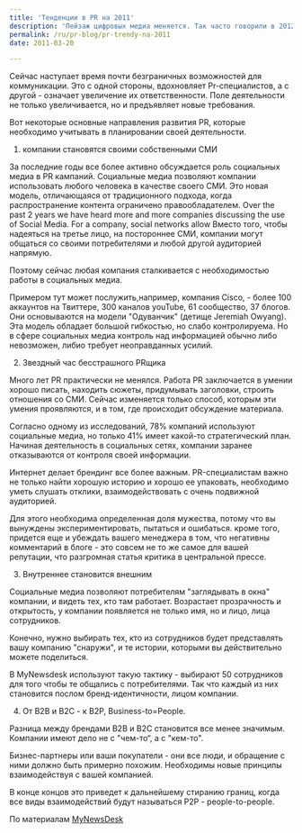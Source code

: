 ```yaml
---
title: 'Тенденции в PR на 2011'
description: 'Пейзаж цифровых медиа меняется. Так часто говорили в 20120 году, и в этом есть толика правды. Технология стремительно развивается, и с ее развитием, меняется поведение пользователей. Одни изобретают новый подход, применяют его - и так же начинают делать остальные.'
permalink: /ru/pr-blog/pr-trendy-na-2011
date: 2011-03-20

---
```


Сейчас наступает время почти безграничных возможностей для коммуникации. Это с одной стороны, вдохновляет Pr-специалистов, а с другой - означает увеличение их ответственности. Поле деятельности не только увеличивается, но и предъявляет новые требования.

Вот некоторые основные направления развития PR, которые необходимо учитывать в планировании своей деятельности.

1. компании становятся своими собственными СМИ

За последние годы все более активно обсуждается роль социальных медиа в PR кампаний. Социальные медиа позволяют компании использовать любого человека в качестве своего СМИ. Это новая модель, отличающаяся от традиционного подхода, когда распространение контента ограничено правообладателем. Over the past 2 years we have heard more and more companies discussing the use of Social Media. For a company, social networks allow  Вместо того, чтобы надеяться на третье лицо, на постороннее СМИ, компании могут общаться со своими потребителями и любой другой аудиторией напрямую.

Поэтому сейчас любая компания сталкивается с необходимостью работы в социальных медиа.

Примером тут может послужить,например, компания Cisco,  - более 100 аккаунтов на Твиттере, 300 каналов youTube, 61 сообщество, 37 блогов. Они основываются на модели "Одуванчик" (детище Jeremiah Owyang). Эта модель обладает большой гибкостью, но слабо контролируема. Но в сфере социальных медиа контроль над информацией обычно либо невозможен, либио требует неоправданных усилий.

2. Звездный час бесстрашного PRщика

Много лет PR практически не менялся. Работа PR заключается в умении хорошо писать, находить сюжеты, придумывать заголовки, строить отношения со СМИ. Сейчас изменяется только способ, которым эти умения проявляются, и в том, где происходит обсуждение материала.

Согласно одному из исследований, 78% компаний используют социальные медиа, но только 41% имеет какой-то стратегический план. Начиная деятельность в социальных сетях, компании заранее отказываются от контроля своей информации.

Интернет делает брендинг все более важным. PR-специалистам важно не только найти хорошую историю и хорошо ее упаковать, необходимо уметь слушать отклики, взаимодействовать с очень подвижной аудиторией.

Для этого необходима определенная доля мужества, потому что вы вынуждены экспериментировать, пытаться и ошибаться. кроме того, придется еще и убеждать вашего менеджера в том, что негативны комментарий в блоге - это совсем не то же самое для вашей репутации, что разгромная статья критика в центральной прессе.

3. Внутреннее становится внешним

Социальные медиа позволяют потребителям "заглядывать в окна" компании, и видеть тех, кто там работает. Возрастает прозрачность и открытость, у компании появляется не только имя, но и лицо, лица сотрудников.

Конечно, нужно выбирать тех, кто из сотрудников будет представлять вашу компанию "снаружи", и те истории, которыми вы действительно можете поделиться.

В MyNewsdesk используют такую тактику - выбирают 50 сотрудников для того чтобы те общались с потребителями. Так что каждый из них становится послом бренд-идентичности, лицом компании.

4. От B2B и B2C - к B2P, Business-to=People.

Разница между брендами B2B и B2C становится все менее значимым. Компании имеют дело не с "чем-то“, а с "кем-то".

Бизнес-партнеры или ваши покупатели - они все люди, и обращение с ними должно быть примерно похожим. Необходимы новые принципы взаимодействуя с вашей компанией.

В конце концов это приведет к дальнейшему стиранию границ, когда все виды взаимодействий будут называться P2P - people-to-people.

По материалам <a href="http://blog.mynewsdesk.com/2010/11/19/pr-communication-and-marketing-trends-2011-part-1/">MyNewsDesk</a>

